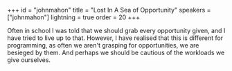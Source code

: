 +++
id = "johnmahon"
title = "Lost In A Sea of Opportunity"
speakers = ["johnmahon"]
lightning = true
order = 20
+++

Often in school I was told that we should grab every opportunity given, and I have tried to live up to that. However, I have realised that this is different for programming, as often we aren't grasping for opportunities, we are besieged by them. And perhaps we should be cautious of the workloads we give ourselves.